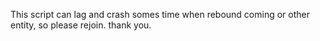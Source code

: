 This script can lag and crash somes time when rebound coming or other entity, so please rejoin. thank you.
